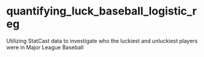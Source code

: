 # quantifying_luck_baseball_logistic_reg
Utilizing StatCast data to investigate who the luckiest and unluckiest players were in Major League Baseball
